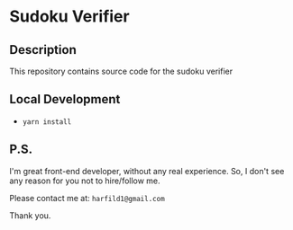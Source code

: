 # Sudoku Verifier

## Description

This repository contains source code for the sudoku verifier

## Local Development
 - `yarn install`

## P.S.

I'm great front-end developer, without any real experience. So, I don't see any reason for you not to hire/follow me.

Please contact me at: `harfild1@gmail.com`

Thank you.
